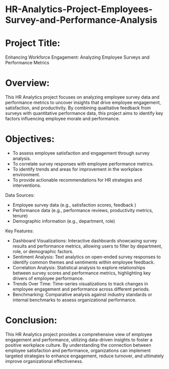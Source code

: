 # HR-Analytics-Project-Employees-Survey-and-Performance-Analysis

# Project Title:
Enhancing Workforce Engagement: Analyzing Employee Surveys and Performance Metrics

# Overview:
This HR Analytics project focuses on analyzing employee survey data and performance metrics to uncover insights that drive employee engagement, satisfaction, and productivity. By combining qualitative feedback from surveys with quantitative performance data, this project aims to identify key factors influencing employee morale and performance.

# Objectives:

* To assess employee satisfaction and engagement through survey analysis.
* To correlate survey responses with employee performance metrics.
* To identify trends and areas for improvement in the workplace environment.
* To provide actionable recommendations for HR strategies and interventions.
  
Data Sources:

- Employee survey data (e.g., satisfaction scores, feedback )
- Performance data (e.g., performance reviews, productivity metrics, tenure)
- Demographic information (e.g., department, role)
  
Key Features:

- Dashboard Visualizations: Interactive dashboards showcasing survey results and performance metrics, allowing users to filter by department, role, or demographic factors.
- Sentiment Analysis: Text analytics on open-ended survey responses to identify common themes and sentiments within employee feedback.
- Correlation Analysis: Statistical analysis to explore relationships between survey scores and performance metrics, highlighting key drivers of employee performance.
- Trends Over Time: Time-series visualizations to track changes in employee engagement and performance across different periods.
- Benchmarking: Comparative analysis against industry standards or internal benchmarks to assess organizational performance.

# Conclusion: 
This HR Analytics project provides a comprehensive view of employee engagement and performance, utilizing data-driven insights to foster a positive workplace culture. By understanding the connection between employee satisfaction and performance, organizations can implement targeted strategies to enhance engagement, reduce turnover, and ultimately improve organizational effectiveness.
